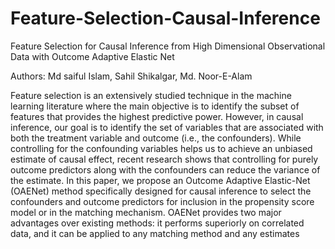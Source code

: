 # Feature-Selection-Causal-Inference

Feature Selection for Causal Inference from High Dimensional Observational Data with Outcome Adaptive Elastic Net

Authors: Md saiful Islam, Sahil Shikalgar, Md. Noor-E-Alam

Feature selection is an extensively studied technique in the machine learning literature
where the main objective is to identify the subset of features that provides the highest
predictive power.
However, in causal inference, our goal is to identify the set of variables
that are associated with both the treatment variable and outcome (i.e., the confounders).
While controlling for the confounding variables helps us to achieve an unbiased estimate
of causal effect, recent research shows that controlling for purely outcome predictors
along with the confounders can reduce the variance of the estimate. In this paper,
we propose an Outcome Adaptive Elastic-Net (OAENet) method specifically designed for causal inference to select the confounders and outcome predictors for inclusion in the propensity score model or in the matching mechanism.
OAENet provides two major advantages over existing methods: it performs superiorly on correlated data, and it can be applied to any matching method and any estimates
